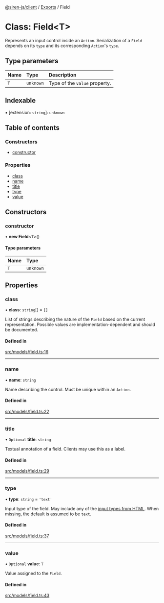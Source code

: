 [@siren-js/client](../README.md) / [Exports](../modules.md) / Field

# Class: Field<T\>

Represents an input control inside an `Action`. Serialization of a `Field` depends on its `type` and its
corresponding `Action`'s `type`.

## Type parameters

| Name | Type | Description |
| :------ | :------ | :------ |
| `T` | `unknown` | Type of the `value` property. |

## Indexable

▪ [extension: `string`]: `unknown`

## Table of contents

### Constructors

- [constructor](Field.md#constructor)

### Properties

- [class](Field.md#class)
- [name](Field.md#name)
- [title](Field.md#title)
- [type](Field.md#type)
- [value](Field.md#value)

## Constructors

### constructor

• **new Field**<`T`\>()

#### Type parameters

| Name | Type |
| :------ | :------ |
| `T` | `unknown` |

## Properties

### class

• **class**: `string`[] = `[]`

List of strings describing the nature of the `Field` based on the current representation. Possible values are
implementation-dependent and should be documented.

#### Defined in

[src/models/field.ts:16](https://github.com/siren-js/client/blob/647f8ee/src/models/field.ts#L16)

___

### name

• **name**: `string`

Name describing the control. Must be unique within an `Action`.

#### Defined in

[src/models/field.ts:22](https://github.com/siren-js/client/blob/647f8ee/src/models/field.ts#L22)

___

### title

• `Optional` **title**: `string`

Textual annotation of a field. Clients may use this as a label.

#### Defined in

[src/models/field.ts:29](https://github.com/siren-js/client/blob/647f8ee/src/models/field.ts#L29)

___

### type

• **type**: `string` = `'text'`

Input type of the field. May include any of the [input types from HTML](https://html.spec.whatwg.org/multipage/input.html#attr-input-type).
When missing, the default is assumed to be `text`.

#### Defined in

[src/models/field.ts:37](https://github.com/siren-js/client/blob/647f8ee/src/models/field.ts#L37)

___

### value

• `Optional` **value**: `T`

Value assigned to the `Field`.

#### Defined in

[src/models/field.ts:43](https://github.com/siren-js/client/blob/647f8ee/src/models/field.ts#L43)

